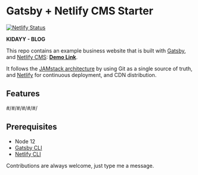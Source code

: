 # Gatsby + Netlify CMS Starter

[![Netlify Status](https://api.netlify.com/api/v1/badges/0e5cd07d-d731-4d35-8518-727f2b4d2d61/deploy-status)](https://app.netlify.com/sites/kidayy/deploys)

**KIDAYY - BLOG**

This repo contains an example business website that is built with [Gatsby](https://www.gatsbyjs.org/), and [Netlify CMS](https://www.netlifycms.org): **[Demo Link](https://gatsby-netlify-cms.netlify.com/)**.

It follows the [JAMstack architecture](https://jamstack.org) by using Git as a single source of truth, and [Netlify](https://www.netlify.com) for continuous deployment, and CDN distribution.

## Features
 #/#/#/#/#/#/
## Prerequisites

- Node 12
- [Gatsby CLI](https://www.gatsbyjs.org/docs/)
- [Netlify CLI](https://github.com/netlify/cli)

Contributions are always welcome, just type me a message.
